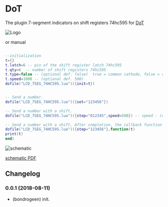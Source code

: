 # DoT
 
The plugin 7-segment indicators on shift registers 74hc595 for [DoT](https://github.com/bondrogeen/DoT)

![Logo](https://raw.githubusercontent.com/bondrogeen/LCD_7SEG_74HC595/master/doc/Screenshot_1.jpg)

or manual 

```lua 

--initialization 
t={}
t.latch=6 -- pin of the shift register latch 74hc595
t.qty=6  -- number of shift registers 74hc595
t.type=false -- (optional def. false)  true = common cathode, false = common anode
t.speed=1000 -- (optional def. 500)
dofile("LCD_7SEG_74HC595.lua")({init=t})


-- Send a number.
dofile("LCD_7SEG_74HC595.lua")({set="123456"})

-- Send a number with a shift.
dofile("LCD_7SEG_74HC595.lua")({step="012345",speed=500}) -- speed - (optional)

-- Send a number with a shift. After completion, the callback function is executed
dofile("LCD_7SEG_74HC595.lua")({step="123456"},function(t)
print(t)
end)

```

![schematic](https://raw.githubusercontent.com/bondrogeen/LCD_7SEG_74HC595/master/doc/schematic.jpg)


[schematic PDF](https://github.com/bondrogeen/LCD_7SEG_74HC595/raw/master/doc/schematic.PDF)

## Changelog

### 0.0.1 (2018-08-11)
* (bondrogeen) init.



